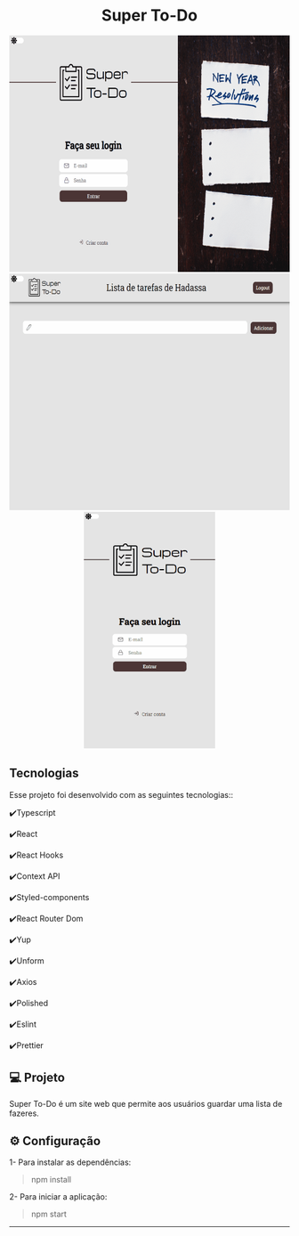 <h1 align="center">Super To-Do</h1>

<div align="center" >
  <img src="./github/readme1.gif" alt="demo-web" height="425">
  <img src="./github/readme2.gif" alt="demo-web" height="425">
  <img src="./github/readme3.gif" alt="demo-mobile" height="425">
</div>

## Tecnologias

Esse projeto foi desenvolvido com as seguintes tecnologias::

✔️Typescript

✔️React

✔️React Hooks

✔️Context API

✔️Styled-components

✔️React Router Dom

✔️Yup

✔️Unform

✔️Axios

✔️Polished

✔️Eslint

✔️Prettier

## 💻 Projeto

Super To-Do é um site web que permite aos usuários guardar uma lista de fazeres.

## ⚙ Configuração

1- Para instalar as dependências:

> npm install

2- Para iniciar a aplicação:

> npm start

---
